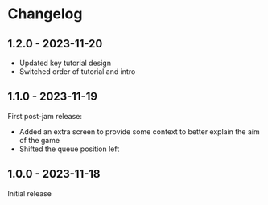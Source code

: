 # Changelog

## 1.2.0 - 2023-11-20

- Updated key tutorial design
- Switched order of tutorial and intro

## 1.1.0 - 2023-11-19

First post-jam release:

- Added an extra screen to provide some context to better explain the aim of the
  game
- Shifted the queue position left

## 1.0.0 - 2023-11-18

Initial release
